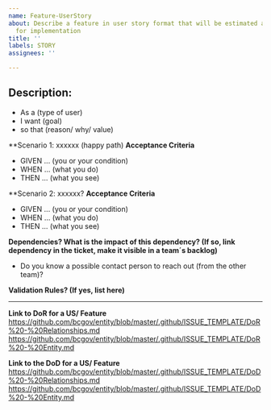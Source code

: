 ```yaml
---
name: Feature-UserStory
about: Describe a feature in user story format that will be estimated and considered
  for implementation
title: ''
labels: STORY
assignees: ''

---
```


## Description:	
* As a (type of user)
* I want (goal) 
* so that (reason/ why/ value) 

**Scenario 1: xxxxxx (happy path)
**Acceptance Criteria**	
* GIVEN ... (you or your condition)
* WHEN ... (what you do) 
* THEN ... (what you see) 

**Scenario 2: xxxxxx?
**Acceptance Criteria**	
* GIVEN ... (you or your condition)
* WHEN ... (what you do) 
* THEN ... (what you see) 

**Dependencies? What is the impact of this dependency? (If so, link dependency in the ticket, make it visible in a team´s backlog)**
* Do you know a possible contact person to reach out (from the other team)?

**Validation Rules? (If yes, list here)**	

----

**Link to DoR for a US/ Feature**
https://github.com/bcgov/entity/blob/master/.github/ISSUE_TEMPLATE/DoR%20-%20Relationships.md
https://github.com/bcgov/entity/blob/master/.github/ISSUE_TEMPLATE/DoR%20-%20Entity.md

**Link to the DoD for a US/ Feature**
https://github.com/bcgov/entity/blob/master/.github/ISSUE_TEMPLATE/DoD%20-%20Relationships.md
https://github.com/bcgov/entity/blob/master/.github/ISSUE_TEMPLATE/DoD%20-%20Entity.md
